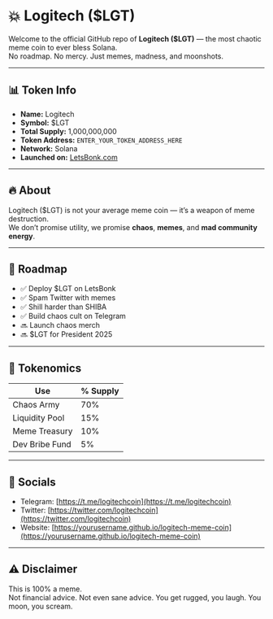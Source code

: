 # 💥 Logitech ($LGT)

Welcome to the official GitHub repo of **Logitech ($LGT)** — the most chaotic meme coin to ever bless Solana.  
No roadmap. No mercy. Just memes, madness, and moonshots.

---

## 📊 Token Info

- **Name:** Logitech  
- **Symbol:** $LGT  
- **Total Supply:** 1,000,000,000  
- **Token Address:** `ENTER_YOUR_TOKEN_ADDRESS_HERE`  
- **Network:** Solana  
- **Launched on:** [LetsBonk.com](https://letsbonk.com)

---

## 🔥 About

Logitech ($LGT) is not your average meme coin — it’s a weapon of meme destruction.  
We don’t promise utility, we promise **chaos**, **memes**, and **mad community energy**.

---

## 🚧 Roadmap

- ✅ Deploy $LGT on LetsBonk  
- ✅ Spam Twitter with memes  
- ✅ Shill harder than SHIBA  
- ✅ Build chaos cult on Telegram  
- 🔜 Launch chaos merch  
- 🔜 $LGT for President 2025

---

## 🧨 Tokenomics

| Use            | % Supply       |
|----------------|----------------|
| Chaos Army     | 70%            |
| Liquidity Pool | 15%            |
| Meme Treasury  | 10%            |
| Dev Bribe Fund | 5%             |

---

## 📢 Socials

- Telegram: [https://t.me/logitechcoin](https://t.me/logitechcoin)  
- Twitter: [https://twitter.com/logitechcoin](https://twitter.com/logitechcoin)  
- Website: [https://yourusername.github.io/logitech-meme-coin](https://yourusername.github.io/logitech-meme-coin)

---

## ⚠️ Disclaimer

This is 100% a meme.  
Not financial advice. Not even sane advice. You get rugged, you laugh. You moon, you scream.
